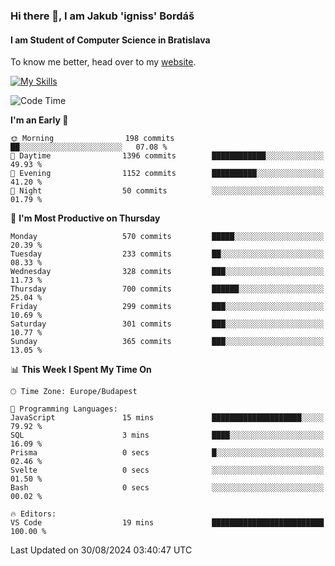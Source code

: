 ### Hi there 👋, I am Jakub 'igniss' Bordáš

#### I am Student of Computer Science in Bratislava
To know me better, head over to my [website](https://bordas.sk).

[![My Skills](https://skillicons.dev/icons?i=js,html,css,figma,svelte,java,kotlin,python,postgresql,typescript,nest,nodejs)](https://bordas.sk)


<!--START_SECTION:waka-->
![Code Time](http://img.shields.io/badge/Code%20Time-1%2C496%20hrs%2039%20mins-blue)

**I'm an Early 🐤** 

```text
🌞 Morning                198 commits         ██░░░░░░░░░░░░░░░░░░░░░░░   07.08 % 
🌆 Daytime                1396 commits        ████████████░░░░░░░░░░░░░   49.93 % 
🌃 Evening                1152 commits        ██████████░░░░░░░░░░░░░░░   41.20 % 
🌙 Night                  50 commits          ░░░░░░░░░░░░░░░░░░░░░░░░░   01.79 % 
```
📅 **I'm Most Productive on Thursday** 

```text
Monday                   570 commits         █████░░░░░░░░░░░░░░░░░░░░   20.39 % 
Tuesday                  233 commits         ██░░░░░░░░░░░░░░░░░░░░░░░   08.33 % 
Wednesday                328 commits         ███░░░░░░░░░░░░░░░░░░░░░░   11.73 % 
Thursday                 700 commits         ██████░░░░░░░░░░░░░░░░░░░   25.04 % 
Friday                   299 commits         ███░░░░░░░░░░░░░░░░░░░░░░   10.69 % 
Saturday                 301 commits         ███░░░░░░░░░░░░░░░░░░░░░░   10.77 % 
Sunday                   365 commits         ███░░░░░░░░░░░░░░░░░░░░░░   13.05 % 
```


📊 **This Week I Spent My Time On** 

```text
🕑︎ Time Zone: Europe/Budapest

💬 Programming Languages: 
JavaScript               15 mins             ████████████████████░░░░░   79.92 % 
SQL                      3 mins              ████░░░░░░░░░░░░░░░░░░░░░   16.09 % 
Prisma                   0 secs              █░░░░░░░░░░░░░░░░░░░░░░░░   02.46 % 
Svelte                   0 secs              ░░░░░░░░░░░░░░░░░░░░░░░░░   01.50 % 
Bash                     0 secs              ░░░░░░░░░░░░░░░░░░░░░░░░░   00.02 % 

🔥 Editors: 
VS Code                  19 mins             █████████████████████████   100.00 % 
```


 Last Updated on 30/08/2024 03:40:47 UTC
<!--END_SECTION:waka-->
